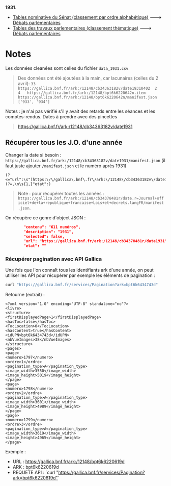 **1931**.

- [Tables nominative du Sénat (classement par ordre alphabétique)](https://gallica.bnf.fr/ark:/12148/bpt6k65430703/f161.item) ---> [Débats parlementaires](https://gallica.bnf.fr/ark:/12148/cb34363182v/date1931)
- [Tables des travaux parlementaires (classement thématique)](https://gallica.bnf.fr/ark:/12148/bpt6k65430703/f207.item) ---> [Débats parlementaires](https://gallica.bnf.fr/ark:/12148/cb34363182v/date1931)

# Notes

Les données cleanées sont celles du fichier `data_1931.csv`

> Des données ont été ajoutées à la main, car lacunaires (celles du 2 avril): 
`33	https://gallica.bnf.fr/ark:/12148/cb34363182v/date19310402	2	4	https://gallica.bnf.fr/ark:/12148/bpt6k6220642n.item	https://gallica.bnf.fr/ark:/12148/bpt6k6220642n/manifest.json	['933', '934']`

Notes : je n'ai pas vérifié s'il y avait des retards entre les séances et les comptes-rendus. Dates à prendre avec des pincettes

> https://gallica.bnf.fr/ark:/12148/cb34363182v/date1931

## Récupérer tous les J.O. d'une année 

Changer la date si besoin : `https://gallica.bnf.fr/ark:/12148/cb34363182v/date1931/manifest.json` (il faut juste ajouter `/manifest.json` et le numéro après 1931)

```Regex
(?<="url":\s")https:\/\/gallica\.bnf\.fr\/ark:\/12148\/cb34363182v\/date1931.*"(?=,\n\s{1,}"etat":)
```

> Note : pour récupérer toutes les années : `https://gallica.bnf.fr/ark:/12148/cb34378481r/date.r=Journal+officiel+de+la+republique+francaise+Lois+et+decrets.langFR/manifest.json`. 

On récupère ce genre d'object JSON :

```json
        "contenu": "611 numéros",
        "description": "1931",
        "selected": false,
        "url": "https://gallica.bnf.fr/ark:/12148/cb34378481r/date1931",
        "etat": ""
```

### Récupérer pagination avec API Gallica


Une fois que l'on connaît tous les identifiants ark d'une année, on peut utiliser les API pour récupérer par exemple les éléments de pagination : 

```bash
curl "https://gallica.bnf.fr/services/Pagination?ark=bpt6k6434743d"
```

Retourne (extrait) : 

```
<?xml version="1.0" encoding="UTF-8" standalone="no"?>
<livre>
<structure>
<firstDisplayedPage>1</firstDisplayedPage>
<hasToc>false</hasToc>
<TocLocation>0</TocLocation>
<hasContent>true</hasContent>
<idUPN>bpt6k6434743d</idUPN>
<nbVueImages>38</nbVueImages>
</structure>
<pages>
<page>
<numero>1797</numero>
<ordre>1</ordre>
<pagination_type>A</pagination_type>
<image_width>3550</image_width>
<image_height>5019</image_height>
</page>
<page>
<numero>1798</numero>
<ordre>2</ordre>
<pagination_type>A</pagination_type>
<image_width>3601</image_width>
<image_height>4989</image_height>
</page>
<page>
<numero>1799</numero>
<ordre>3</ordre>
<pagination_type>A</pagination_type>
<image_width>3619</image_width>
<image_height>4965</image_height>
</page>
```

Exemple : 

- URL : https://gallica.bnf.fr/ark:/12148/bpt6k6220619d
- ARK : bpt6k6220619d
- REQUETE API : `curl "https://gallica.bnf.fr/services/Pagination?ark=bpt6k6220619d"̀